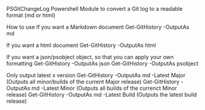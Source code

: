 PSGitChangeLog
Powershell Module to convert a Git log to a readable format (md or html)

How to use
If you want a Markdown document
Get-GitHistory -OutputAs md

If you want a html document
Get-GitHistory -OutputAs html

If you want a json/psobject object, so that you can apply your own formatting
Get-GitHistory -OutputAs json
Get-GitHistory -OutputAs psobject

Only output latest x version
Get-GitHistory -OutputAs md -Latest Major (Outputs all minor/builds of the current Major release)
Get-GitHistory -OutputAs md -Latest Minor (Outputs all builds of the currenct Minor release)
Get-GitHistory -OutputAs md -Latest Build (Outputs the latest build release)
